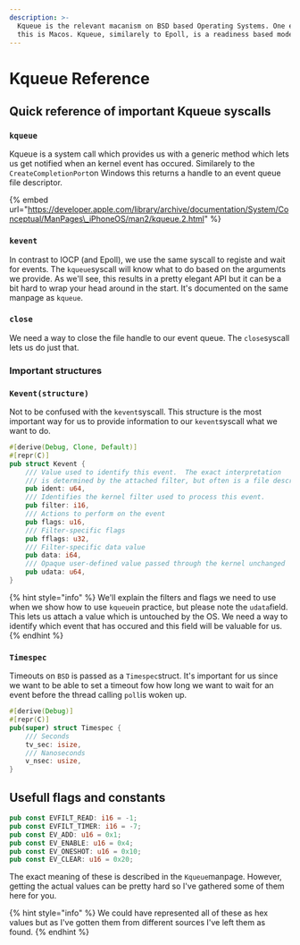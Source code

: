 ```yaml
---
description: >-
  Kqueue is the relevant macanism on BSD based Operating Systems. One example of
  this is Macos. Kqueue, similarely to Epoll, is a readiness based model.
---
```


# Kqueue Reference

## Quick reference of important Kqueue syscalls

### `kqueue`

Kqueue is a system call which provides us with a generic method which lets us get notified when an kernel event has occured. Similarely to the `CreateCompletionPort`on Windows this returns a handle to an event queue file descriptor.

{% embed url="https://developer.apple.com/library/archive/documentation/System/Conceptual/ManPages\_iPhoneOS/man2/kqueue.2.html" %}

### `kevent`

In contrast to IOCP \(and Epoll\), we use the same syscall to registe and wait for events. The `kqueue`syscall will know what to do based on the arguments we provide. As we'll see, this results in a pretty elegant API but it can be a bit hard to wrap your head around in the start. It's documented on the same manpage as `kqueue`.

### `close`

We need a way to close the file handle to our event queue. The `close`syscall lets us do just that.

### Important structures

### `Kevent(structure)`

Not to be confused with the `kevent`syscall. This structure is the most important way for us to provide information to our `kevent`syscall what we want to do.

```rust
#[derive(Debug, Clone, Default)]
#[repr(C)]
pub struct Kevent {
    /// Value used to identify this event.  The exact interpretation
    /// is determined by the attached filter, but often is a file descriptor.
    pub ident: u64,
    /// Identifies the kernel filter used to process this event.
    pub filter: i16,
    /// Actions to perform on the event
    pub flags: u16,
    /// Filter-specific flags
    pub fflags: u32,
    /// Filter-specific data value
    pub data: i64,
    /// Opaque user-defined value passed through the kernel unchanged
    pub udata: u64,
}
```

{% hint style="info" %}
We'll explain the filters and flags we need to use when we show how to use `kqueue`in practice, but please note the `udata`field. This lets us attach a value which is untouched by the OS. We need a way to identify which event that has occured and this field will be valuable for us.
{% endhint %}

### `Timespec`

 Timeouts on `BSD` is passed as a  `Timespec`struct. It's important for us since we want to be able to set a timeout fow how long we want to wait for an event before the thread calling `poll`is woken up.

```rust
#[derive(Debug)]
#[repr(C)]
pub(super) struct Timespec {
    /// Seconds
    tv_sec: isize,
    /// Nanoseconds     
    v_nsec: usize,
}
```

## Usefull flags and constants

```rust
pub const EVFILT_READ: i16 = -1;
pub const EVFILT_TIMER: i16 = -7;
pub const EV_ADD: u16 = 0x1;
pub const EV_ENABLE: u16 = 0x4;
pub const EV_ONESHOT: u16 = 0x10;
pub const EV_CLEAR: u16 = 0x20;
```

The exact meaning of these is described in the `Kqueue`manpage. However, getting the actual values can be pretty hard so I've gathered some of them here for you.

{% hint style="info" %}
We could have represented all of these as hex values but as I've gotten them from different sources I've left them as found.
{% endhint %}


